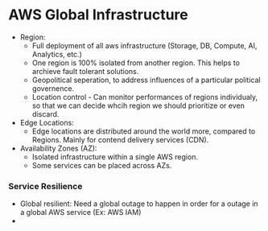 # AWS Global Infrastructure

- Region:
    - Full deployment of all aws infrastructure (Storage, DB, Compute, AI, Analytics, etc.)
    - One region is 100% isolated from another region. This helps to archieve fault tolerant solutions.
    - Geopolitical seperation, to address influences of a particular political governence.
    - Location control - Can monitor performances of regions individualy, so that we can decide whcih region we should prioritize or even discard.
- Edge Locations:
    - Edge locations are distributed around the world more, compared to Regions. Mainly for contend delivery services (CDN).
- Availability Zones (AZ): 
    - Isolated infrastructure within a single AWS region.
    - Some services can be placed across AZs.


### Service Resilience
- Global resilient: Need a global outage to happen in order for a outage in a global AWS service (Ex: AWS IAM)
- 
